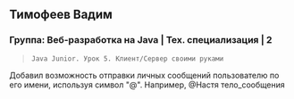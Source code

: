 ## Тимофеев Вадим

### Группа: Веб-разработка на Java | Тех. специализация | 2

> `Java Junior. Урок 5. Клиент/Сервер своими руками`

Добавил возможность отправки личных сообщений пользователю по его имени, используя символ "@". 
Например, @Настя тело_сообщения
